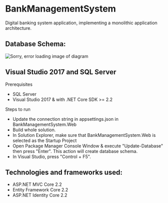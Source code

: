 # BankManagementSystem

Digital banking system application, implementing a monolithic application architecture.

## Database Schema:
![Sorry, error loading image of diagram](http://evgeni-rusev.com/bank-db-diagram.png)

## Visual Studio 2017 and SQL Server
Prerequisites
* SQL Server
* Visual Studio 2017 & with .NET Core SDK >= 2.2

Steps to run
* Update the connection string in appsettings.json in BankManagementSystem.Web
* Build whole solution.
* In Solution Explorer, make sure that BankManagementSystem.Web is selected as the Startup Project
* Open Package Manager Console Window & execute "Update-Database" then press "Enter". This action will create database schema.
* In Visual Studio, press "Control + F5".

## Technologies and frameworks used:
* ASP.NET MVC Core 2.2
* Entity Framework Core 2.2
* ASP.NET Identity Core 2.2